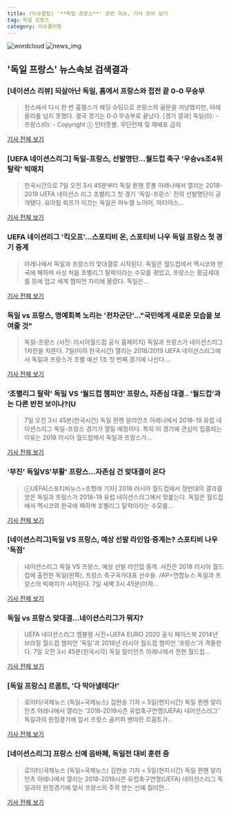 ```yaml
---
title: (이슈클립) '**독일 프랑스**' 관련 이슈, 기사 모아 보기
tag: 독일 프랑스
category: 이슈클리핑
---
```

![wordcloud](https://s3.ap-northeast-2.amazonaws.com/lyrics101-wordcloud/2018-09-07-1536267668.png)
![news_img](https://user-images.githubusercontent.com/42597476/44507050-1206f400-a6e4-11e8-8d98-7ffbfebb353f.png)
## **'**독일 프랑스**'** 뉴스속보 검색결과
### [네이션스 리뷰] 되살아난 독일, 홈에서 프랑스와 접전 끝 0-0 무승부

>찬스에서 다시 한 번 훔멜스가 헤딩 슈팅으로 프랑스의 골문을 겨냥했지만, 아레올라를 넘지 못했다. 결국 경기는 0-0 무승부로 끝났다. [경기 결과] 독일(0): - 프랑스(0): -  Copyright ⓒ 인터풋볼. 무단전재 및 재배포 금지

<a href="http://www.interfootball.co.kr/news/articleView.html?idxno=238818" target="_blank">기사 전체 보기</a>

### [UEFA 네이션스리그] 독일-프랑스, 선발명단…월드컵 축구 '우승vs조4위 탈락' 빅매치

>한국시간으로 7일 오전 3시 45분부터 독일 뮌헨 풋볼 아레나에서 열리는 2018-2019 UEFA 네이션스 리그 조별리그 첫 경기 '독일-프랑스' 전의 선발명단이 공개됐다. 요아힘 뢰프가 이끄는 독일은 마누엘 노이어, 마티아스...

<a href="http://news20.busan.com/controller/newsController.jsp?newsId=20180907000004" target="_blank">기사 전체 보기</a>

### UEFA 네이션리그 '킥오프'…스포티비 온, 스포티비 나우 **독일 프랑스** 첫 경기 중계

>아레나에서 독일과 프랑스의 맞대결로 시작된다. 독일은 월드컵에서 멕시코와 한국에 패하며 사상 처음 조별리그 탈락이라는 수모를 겪었고, 프랑스는 황금세대를 등에 업고 세계 챔피언 자리에 올랐다. 독일은...

<a href="http://www.gyotongn.com/news/articleView.html?idxno=199145" target="_blank">기사 전체 보기</a>

### 독일 vs 프랑스, 명예회복 노리는 '전차군단'…"국민에게 새로운 모습을 보여줄 것"

>독일-프랑스 (사진: 러시아월드컵 공식 홈페이지) 독일과 프랑스가 네이션스리그 1차전을 치른다. 7일(이하 한국시간) 열리는 2018/2019 UEFA 네이션스리그에서 독일과 프랑스가 조별 예선 1조 첫 번째 경기에 나선다....

<a href="http://www.jemin.com/news/articleView.html?idxno=537449" target="_blank">기사 전체 보기</a>

### ‘조별리그 탈락’ 독일 VS ‘월드컵 챔피언’ 프랑스, 자존심 대결.. ‘월드컵’과는 다른 반전 보이나?(U

>7일 오전 3시 45분(한국시간) 독일 뮌헨 알리안츠 아레나에서 2018-19 유럽 네이션스리그 독일-프랑스 경기가 열릴 예정이다. 특히 이 경기에 관심이 집중되는 이유는 2018 러시아 월드컵에서 독일과 프랑스가...

<a href="http://www.kookje.co.kr/news2011/asp/newsbody.asp?code=0600&key=20180907.99099002671" target="_blank">기사 전체 보기</a>

### '부진' 독일VS'부활' 프랑스…자존심 건 맞대결이 온다

>ⓒUEFA[스포티비뉴스=조형애 기자] 2018 러시아 월드컵에서 정반대의 결과를 얻은 독일과 프랑스가 2018-19 유럽 네이션스리그에서 맞붙는다. 독일은 월드컵에서 멕시코와 한국에 패하며 조별리그 탈락이라는 수모를...

<a href="http://www.spotvnews.co.kr/?mod=news&act=articleView&idxno=235225" target="_blank">기사 전체 보기</a>

### [네이션스리그]독일 VS 프랑스, 예상 선발 라인업·중계는? 스포티비 나우 '독점'

>네이션스리그 독일 VS 프랑스, 예상 선발 라인업·중계. 사진은 2018 러시아 월드컵에 출전한 독일(왼쪽), 프랑스 축구국가대표 선수들. /AP=연합뉴스  독일과 프랑스의 빅매치가 시작된다.  7일 새벽 3시 45분(이하...

<a href="http://www.kyeongin.com/main/view.php?key=20180906002053192" target="_blank">기사 전체 보기</a>

### 독일 vs 프랑스 맞대결…네이션스리그가 뭐지?

>UEFA 네이션스리그 엠블렘 사진=UEFA EURO 2020 공식 페이스북 2014년 브라질 월드컵 챔피언 '독일'과 2018년 러시아 월드컵 챔피언 '프랑스'가 격돌한다. 7일 오전 3시 45분(한국시각) 독일 알리안츠 아레나에서 전현 월드컵...

<a href="http://www.g-enews.com/ko-kr/news/article/news_all/201809062146066176fd6d10edd2_1/article.html" target="_blank">기사 전체 보기</a>

### [**독일 프랑스**] 르콤트, '다 막아낼테다!'

>로이터/국제뉴스 (독일=국제뉴스) 김현승 기자 = 5일(현지시간) 독일 뮌헨 알리안츠 아레나에서 열리는 '2018-2019시즌 유럽축구연맹(UEFA) 네이션스리그' 독일과의 원정경기에 앞서 프랑스 골키퍼 벤야민 르콤트가...

<a href="http://www.gukjenews.com/news/articleView.html?idxno=987507" target="_blank">기사 전체 보기</a>

### [네이션스리그] 프랑스 신예 음바페, 독일전 대비 훈련 중

>로이터/국제뉴스 (독일=국제뉴스) 김현승 기자 = 5일(현지시간) 독일 뮌헨 알리안츠 아레나에서 열리는 2018-2019시즌 유럽축구연맹(UEFA) 네이션스리그 독일과의 원정경기에 앞서 프랑스의 주목 받는 신예 킬리안...

<a href="http://www.gukjenews.com/news/articleView.html?idxno=987510" target="_blank">기사 전체 보기</a>


